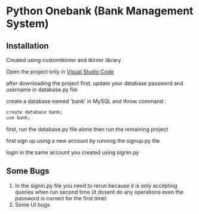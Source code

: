 # Python Onebank (Bank Management System)

## Installation

Created using customtkinter and tkinter library 

Open the project only in [Visual Studio Code](https://code.visualstudio.com/)

after downloading the project first, update your database password and username in database.py file

create a database named 'bank' in MySQL and throw command :

```cmd
create database bank;
use bank;
```

first, run the database.py file alone then run the remaining project 

first sign up using a new account by running the signup.py file

login in the same account you created using signin.py


## Some Bugs

1. In the signin.py file you need to rerun because it is only accepting queries when run second time (it dosent do any operations even the password is correct for the first time)
2. Some UI bugs
